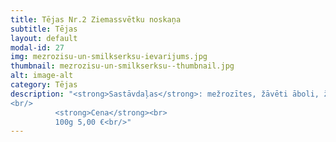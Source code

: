 ```yaml
---
title: Tējas Nr.2 Ziemassvētku noskaņa
subtitle: Tējas
layout: default
modal-id: 27
img: mezrozisu-un-smilkserksu-ievarijums.jpg
thumbnail: mezrozisu-un-smilkserksu--thumbnail.jpg
alt: image-alt
category: Tējas
description: "<strong>Sastāvdaļas</strong>: mežrozītes, žāvēti āboli, žāvētas cidonijas, ziemassvētku garšvielas - kanēlis, krustnagliņas.<br/>
<br/>
          <strong>Cena</strong><br>
          100g 5,00 €<br/>"
---
```

